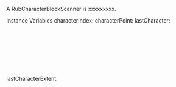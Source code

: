 A RubCharacterBlockScanner is xxxxxxxxx.Instance Variables	characterIndex:		<Object>	characterPoint:		<Object>	lastCharacter:		<Object>	lastCharacterExtent:		<Object>	lastSpaceOrTabExtent:		<Object>	nextLeftMargin:		<Object>	specialWidth:		<Object>characterIndex	- xxxxxcharacterPoint	- xxxxxlastCharacter	- xxxxxlastCharacterExtent	- xxxxxlastSpaceOrTabExtent	- xxxxxnextLeftMargin	- xxxxxspecialWidth	- xxxxx
